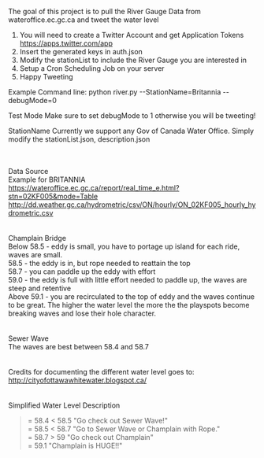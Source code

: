 The goal of this project is to pull the River Gauge Data from wateroffice.ec.gc.ca and tweet the water level <br>

1) You will need to create a Twitter Account and get Application Tokens
https://apps.twitter.com/app
2) Insert the generated keys in auth.json
3) Modify the stationList to include the River Gauge you are interested in
3) Setup a Cron Scheduling Job on your server
4) Happy Tweeting

Example Command line:
python river.py --StationName=Britannia --debugMode=0

Test Mode
Make sure to set debugMode to 1 otherwise you will be tweeting!

StationName
Currently we support any Gov of Canada Water Office.  Simply modify the stationList.json, description.json

<br><br>
Data Source<br>
Example for BRITANNIA<br>
https://wateroffice.ec.gc.ca/report/real_time_e.html?stn=02KF005&mode=Table <br>
http://dd.weather.gc.ca/hydrometric/csv/ON/hourly/ON_02KF005_hourly_hydrometric.csv <br>
<br><br>
Champlain Bridge<br>
Below 58.5 - eddy is small, you have to portage up island for each ride, waves are small.<br>
58.5 - the eddy is in, but rope needed to reattain the top<br>
58.7 - you can paddle up the eddy with effort<br>
59.0 - the eddy is full with little effort needed to paddle up, the waves are steep and retentive<br>
Above 59.1 - you are recirculated to the top of eddy and the waves continue to be great. The higher the water level the more the the playspots become breaking waves and lose their hole character.<br>
<br><br>
Sewer Wave<br>
The waves are best between 58.4 and 58.7<br>
<br><br>
Credits for documenting the different water level goes to:<br>
http://cityofottawawhitewater.blogspot.ca/ <br>
<br><br>
Simplified Water Level Description<br>
>= 58.4 < 58.5     "Go check out Sewer Wave!"<br>
>= 58.5 < 58.7     "Go to Sewer Wave or Champlain with Rope."<br>
>= 58.7 > 59       "Go check out Champlain"<br>
>= 59.1           "Champlain is HUGE!!"<br>

